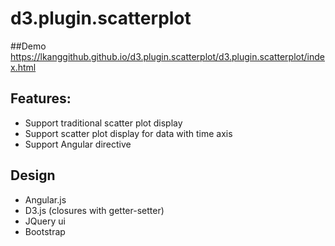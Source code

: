 # d3.plugin.scatterplot

##Demo
https://lkanggithub.github.io/d3.plugin.scatterplot/d3.plugin.scatterplot/index.html

## Features:
* Support traditional scatter plot display
* Support scatter plot display for data with time axis
* Support Angular directive

## Design
* Angular.js
* D3.js (closures with getter-setter)
* JQuery ui
* Bootstrap

